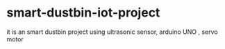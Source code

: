 # smart-dustbin-iot-project
it is an smart dustbin project using ultrasonic sensor, arduino UNO , servo motor 
